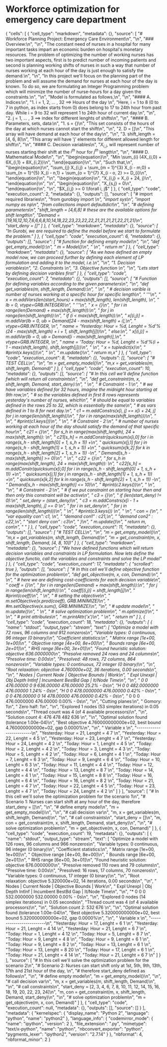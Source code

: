 # Workforce optimization for emergency care department

{
 "cells": [
  {
   "cell_type": "markdown",
   "metadata": {},
   "source": [
    "# Workforce Planning Project: Emergency Care Environment\n",
    "\n",
    "### Overview:\n",
    "\n",
    "The constant need of nurses in a hospital for many important tasks impart an economic burden on hospital's monetary resources. The problem of optimizing the number of working nurses has two important aspects, first is to predict number of incoming patients and second is planning working shifts of nurses in such a way that number of nurses working at each hour of the day is just enough to satisfy the demand.\n",
    "\n",
    "In this project we'll focus on the planning part of the problem and will assume the demand for nurses at each hour of the day is known. To do so, we are formulating an Integer Programming problem which will minimize the number of nurse-hours for a day given the constraints.\n",
    "\n",
    "Model is formulated as follows,\n",
    "\n",
    "#### A. Indices:\n",
    "1. i = 1, 2, ... , 32 ==> Hours of the day \n",
    "Here, i = 1 to 8 (0 to 7 in python, as index starts from 0) does belong to 17 to 24th hour from past day. While i = 9 to 32 will represent 1 to 24th hour of current day.\n",
    "\n",
    "2. j = 1, ... , 3 ==> index for different lenghts of shifts\n",
    "\n",
    "#### B. Parameters, sets, data:\n",
    "1. s = {}\n",
    "This set consists of the hours of the day at which nurses cannot start the shift\n",
    "\n",
    "2. D = []\n",
    "This array will have demand at each hour of the day\n",
    "\n",
    "3. shift_length = [4, 6, 8]\n",
    "This array will have 'j' elements for different allowed length for shift\n",
    "\n",
    "#### C. Decision variables\n",
    "$X_{i,j}$, will represent number of nurses starting their shift at the $i^{th}$ hour for $j^{th}$ length\n",
    "\n",
    "#### D.  Mathematical Model\n",
    "\n",
    "\\begin{equation}\n",
    "Min \\sum_{i} (4X_{i,0} + 6X_{i,1} + 8X_{i,2})\n",
    "\\end{equation}\n",
    "\n",
    "Such that,\n",
    "\\begin{equation}\n",
    "\\sum_{j} X_{i,j} + \\sum_{m = 1}^{3} X_{i - m,0} + \\sum_{n = 1}^{5} X_{i - n,1} + \\sum_{o = 1}^{7} X_{i - o, 2} >= D_{i}\n",
    "\\end{equation}\n",
    "\n",
    "\\begin{equation}\n",
    "X_{i,j} = X_{i + 24, j}\n",
    "\\end{equation}\n",
    "\n",
    "\\begin{equation}\n",
    "X_{s,j} = 0\n",
    "\\end{equation}\n",
    "\n",
    "$X_{i,j} >= 0 \\forall i, j$"
   ]
  },
  {
   "cell_type": "code",
   "execution_count": 2,
   "metadata": {},
   "outputs": [],
   "source": [
    "# import required libraries\n",
    "from gurobipy import *\n",
    "import sys\n",
    "import numpy as np\n",
    "from collections import defaultdict\n",
    "\n",
    "# defining parameters\n",
    "shift_length = [4,6,8]      # these are the available options for shift length\n",
    "Demand = [19,16,12,10,7,6,6,6,8,10,14,18,22,23,23,22,22,21,21,21,21,22,21,21]\n",
    "start_deny = []"
   ]
  },
  {
   "cell_type": "markdown",
   "metadata": {},
   "source": [
    "In Gurobi, we are required to define the model before we start to formulate the problem."
   ]
  },
  {
   "cell_type": "code",
   "execution_count": 6,
   "metadata": {},
   "outputs": [],
   "source": [
    "# function for defining empty model\n",
    "\n",
    "def get_empty_model():\n",
    "    m = Model()\n",
    "    \n",
    "    return m"
   ]
  },
  {
   "cell_type": "markdown",
   "metadata": {},
   "source": [
    "As we have defined an empty model now, we can proceed further by defining each element of LP formulation and adding it to the model, i.e.\n",
    "\n",
    "1. Decision variables\n",
    "2. Constraints \n",
    "3. Objective function \n",
    "\n",
    "Lets start by defining decision varibles first"
   ]
  },
  {
   "cell_type": "code",
   "execution_count": 7,
   "metadata": {},
   "outputs": [],
   "source": [
    "# Function for defining variables according to the given parameters\n",
    "\n",
    "def get_variables(m, shift_length, Demand):\n",
    "    \n",
    "    # decision varible is number of nurses working at a specific hour for specific length\n",
    "    '''\n",
    "    x = m.addVars(len(start_hours) + max(shift_length), len(shift_length), \n",
    "                  lb = 0, vtype=GRB.INTEGER)\n",
    "    '''\n",
    "    x = {}\n",
    "    for i in range(len(Demand) + max(shift_length)):\n",
    "        for j in range(len(shift_length)):\n",
    "            if (i < max(shift_length)):\n",
    "                x[(i,j)] = m.addVar(lb = 0, ub = Demand[24 - max(shift_length) + i],\n",
    "                                    vtype=GRB.INTEGER, \n",
    "                                    name = 'Yesterday: Hour = %d, Lenght = %d'%(24 - max(shift_length) + i + 1, shift_length[j]))\n",
    "            else:\n",
    "                x[(i,j)] = m.addVar(lb = 0, ub = Demand[i - max(shift_length)],\n",
    "                                    vtype=GRB.INTEGER, \n",
    "                                    name = 'Today: Hour = %d, Lenght = %d'%(i + 1 - max(shift_length), shift_length[j]))\n",
    "    \n",
    "    x = tupledict(x)\n",
    "    #print(x.keys())\n",
    "    \n",
    "    m.update()\n",
    "    return m,x"
   ]
  },
  {
   "cell_type": "code",
   "execution_count": 8,
   "metadata": {},
   "outputs": [],
   "source": [
    "# TEST CELL\n",
    "\n",
    "m = get_empty_model()\n",
    "m,x = get_variables(m, shift_length, Demand)"
   ]
  },
  {
   "cell_type": "code",
   "execution_count": 10,
   "metadata": {},
   "outputs": [],
   "source": [
    "# In this cell we'll define function fwhich will return all constraints\n",
    "\n",
    "def get_constraint(m, x, shift_length, Demand, start_deny):\n",
    "    \n",
    "    # Constraint - 1:\n",
    "    # we have variables defined for 32 hours, imagine the midnight hour starting at 9th row,\n",
    "    # so the variables defined in first 8 rows represents yesterday's number of nurses, which\n",
    "    # should be equal to variables defined in the rows 25 to 32, which is essentially the same\n",
    "    # as vars defined in 1 to 8 for next day.\n",
    "    c1 = m.addConstrs(x[i, j] == x[i + 24, j] for j in range(len(shift_length))\n",
    "                                              for i in range(max(shift_length)))\n",
    "            \n",
    "    #print(c1.keys())\n",
    "    \n",
    "    # Constraint - 2:\n",
    "    # number of nurses working at each hour of the day should satisfy the demand of that specific hour\n",
    "    c21 = {}\n",
    "    for s_h in range(max(shift_length), 24 + max(shift_length)):  \n",
    "        c21[s_h] = m.addConstr(quicksum(x[i,0] for i in range(s_h - shift_length[0] + 1, s_h + 1)) +\n",
    "                               quicksum(x[j,1] for j in range(s_h - shift_length[1] + 1, s_h + 1)) +\n",
    "                               quicksum(x[k,2] for k in range(s_h - shift_length[2] + 1, s_h + 1)) -\n",
    "                               Demand[s_h - max(shift_length)] >= 0)\n",
    "        \n",
    "    c22 = {}\n",
    "    for s_h in range(max(shift_length), 24 + max(shift_length)):  \n",
    "        c22[s_h] = m.addConstr(quicksum(x[i,0] for i in range(s_h - shift_length[0] + 1, s_h + 1)) +\n",
    "                               quicksum(x[j,1] for j in range(s_h - shift_length[1] + 1, s_h + 1)) +\n",
    "                               quicksum(x[k,2] for k in range(s_h - shift_length[2] + 1, s_h + 1)) -\n",
    "                               Demand[s_h - max(shift_length)] <= 10)\n",
    "    #print(c2.keys())\n",
    "                  \n",
    "\n",
    "    # Constraint - 2:\n",
    "    # if we put constraint on starting hour then and then only this constraint will be active\n",
    "    c3 = {}\n",
    "    if (len(start_deny) != 0):\n",
    "        set_deny = (start_deny)\n",
    "        c3 = m.addConstrs(x[i - 1 + max(shift_length), j] == 0 \n",
    "                          for i in set_deny\n",
    "                          for j in range(len(shift_length)))\n",
    "    \n",
    "        #print(c3.keys())      \n",
    " \n",
    "    con = {\n",
    "        \"var equality con\": c1, \n",
    "        \"demand con1\"     : c21,\n",
    "        \"demand con2\"     : c22,\n",
    "        \"start deny con\"  : c3\n",
    "    }\n",
    "    m.update()\n",
    "    return m, con\n",
    "        "
   ]
  },
  {
   "cell_type": "code",
   "execution_count": 11,
   "metadata": {},
   "outputs": [],
   "source": [
    "# TEST CELL\n",
    "\n",
    "m = get_empty_model()\n",
    "m,x = get_variables(m, shift_length, Demand)\n",
    "m = get_constraint(m, x, shift_length, Demand, [4, 8, 10])"
   ]
  },
  {
   "cell_type": "markdown",
   "metadata": {},
   "source": [
    "We have defined functions which will return decision variables and constraints in LP formulation. Now lets define the objective functio, call the variables and constraints and solve the LP model"
   ]
  },
  {
   "cell_type": "code",
   "execution_count": 17,
   "metadata": {
    "scrolled": true
   },
   "outputs": [],
   "source": [
    "# In this cell we'll define objective function for the optimization problem\n",
    "def get_objective(m, x, con, Demand):\n",
    "    \n",
    "    # here we are defining cost-coefficients for each decision variable\n",
    "    coeff = {}\n",
    "    for i in range(len(Demand) + max(shift_length)):\n",
    "        for j in range(len(shift_length)):\n",
    "            coeff[(i,j)] = shift_length[j]\n",
    "    #print(coeff)\n",
    "    \n",
    "    # setting the objective\n",
    "    m.setObjective(x.prod(coeff), GRB.MINIMIZE)\n",
    "    #m.setObjective(x.sum(), GRB.MINIMIZE)\n",
    "\n",
    "    # update model\n",
    "    m.update()\n",
    "    \n",
    "    # solve optimization problem\n",
    "    m.optimize()\n",
    "    \n",
    "    # print attributes\n",
    "    m.printAttr('x')\n",
    "    \n",
    "    return m"
   ]
  },
  {
   "cell_type": "code",
   "execution_count": 18,
   "metadata": {},
   "outputs": [
    {
     "name": "stdout",
     "output_type": "stream",
     "text": [
      "Optimize a model with 72 rows, 96 columns and 912 nonzeros\n",
      "Variable types: 0 continuous, 96 integer (0 binary)\n",
      "Coefficient statistics:\n",
      "  Matrix range     [1e+00, 1e+00]\n",
      "  Objective range  [4e+00, 8e+00]\n",
      "  Bounds range     [6e+00, 2e+01]\n",
      "  RHS range        [6e+00, 3e+01]\n",
      "Found heuristic solution: objective 636.0000000\n",
      "Presolve removed 24 rows and 24 columns\n",
      "Presolve time: 0.00s\n",
      "Presolved: 48 rows, 72 columns, 864 nonzeros\n",
      "Variable types: 0 continuous, 72 integer (0 binary)\n",
      "\n",
      "Root relaxation: objective 4.760000e+02, 36 iterations, 0.00 seconds\n",
      "\n",
      "    Nodes    |    Current Node    |     Objective Bounds      |     Work\n",
      " Expl Unexpl |  Obj  Depth IntInf | Incumbent    BestBd   Gap | It/Node Time\n",
      "\n",
      "     0     0  476.00000    0    9  636.00000  476.00000  25.2%     -    0s\n",
      "H    0     0                     482.0000000  476.00000  1.24%     -    0s\n",
      "H    0     0                     478.0000000  476.00000  0.42%     -    0s\n",
      "     0     0  476.00000    0   14  478.00000  476.00000  0.42%     -    0s\n",
      "*    0     0               0     476.0000000  476.00000  0.00%     -    0s\n",
      "\n",
      "Cutting planes:\n",
      "  Gomory: 1\n",
      "  Zero half: 1\n",
      "\n",
      "Explored 1 nodes (53 simplex iterations) in 0.05 seconds\n",
      "Thread count was 4 (of 4 available processors)\n",
      "\n",
      "Solution count 4: 476 478 482 636 \n",
      "\n",
      "Optimal solution found (tolerance 1.00e-04)\n",
      "Best objective 4.760000000000e+02, best bound 4.760000000000e+02, gap 0.0000%\n",
      "\n",
      "    Variable            x \n",
      "-------------------------\n",
      "Yesterday: Hour = 21, Lenght = 4            7 \n",
      "Yesterday: Hour = 22, Lenght = 4            5 \n",
      "Yesterday: Hour = 23, Lenght = 4            7 \n",
      "Yesterday: Hour = 24, Lenght = 4            2 \n",
      "Today: Hour = 1, Lenght = 4            5 \n",
      "Today: Hour = 2, Lenght = 4            2 \n",
      "Today: Hour = 3, Lenght = 4            3 \n",
      "Today: Hour = 5, Lenght = 4            2 \n",
      "Today: Hour = 6, Lenght = 4            1 \n",
      "Today: Hour = 7, Lenght = 6            3 \n",
      "Today: Hour = 9, Lenght = 6            4 \n",
      "Today: Hour = 10, Lenght = 6            3 \n",
      "Today: Hour = 11, Lenght = 4            4 \n",
      "Today: Hour = 12, Lenght = 4            4 \n",
      "Today: Hour = 13, Lenght = 8            7 \n",
      "Today: Hour = 14, Lenght = 4            1 \n",
      "Today: Hour = 15, Lenght = 8            8 \n",
      "Today: Hour = 16, Lenght = 6            4 \n",
      "Today: Hour = 16, Lenght = 8            2 \n",
      "Today: Hour = 21, Lenght = 4            7 \n",
      "Today: Hour = 22, Lenght = 4            5 \n",
      "Today: Hour = 23, Lenght = 4            7 \n",
      "Today: Hour = 24, Lenght = 4            2 \n"
     ]
    }
   ],
   "source": [
    "# In this cell we'll solve the optimization problem for the scenario 1\n",
    "# Scenario 1: Nurses can start shift at any hour of the day, therefore start_deny = []\n",
    "\n",
    "# define empty model\n",
    "m = get_empty_model()\n",
    "\n",
    "# call decision var\n",
    "m, x = get_variables(m, shift_length, Demand)\n",
    "\n",
    "# call constraints\n",
    "start_deny = []\n",
    "m, con = get_constraint(m, x, shift_length, Demand, start_deny)\n",
    "\n",
    "# solve optimization problem\n",
    "m = get_objective(m, x, con, Demand)"
   ]
  },
  {
   "cell_type": "code",
   "execution_count": 19,
   "metadata": {},
   "outputs": [
    {
     "name": "stdout",
     "output_type": "stream",
     "text": [
      "Optimize a model with 126 rows, 96 columns and 966 nonzeros\n",
      "Variable types: 0 continuous, 96 integer (0 binary)\n",
      "Coefficient statistics:\n",
      "  Matrix range     [1e+00, 1e+00]\n",
      "  Objective range  [4e+00, 8e+00]\n",
      "  Bounds range     [6e+00, 2e+01]\n",
      "  RHS range        [6e+00, 3e+01]\n",
      "Found heuristic solution: objective 676.0000000\n",
      "Presolve removed 110 rows and 79 columns\n",
      "Presolve time: 0.00s\n",
      "Presolved: 16 rows, 17 columns, 70 nonzeros\n",
      "Variable types: 0 continuous, 17 integer (0 binary)\n",
      "\n",
      "Root relaxation: objective 5.320000e+02, 14 iterations, 0.00 seconds\n",
      "\n",
      "    Nodes    |    Current Node    |     Objective Bounds      |     Work\n",
      " Expl Unexpl |  Obj  Depth IntInf | Incumbent    BestBd   Gap | It/Node Time\n",
      "\n",
      "*    0     0               0     532.0000000  532.00000  0.00%     -    0s\n",
      "\n",
      "Explored 0 nodes (14 simplex iterations) in 0.05 seconds\n",
      "Thread count was 4 (of 4 available processors)\n",
      "\n",
      "Solution count 2: 532 676 \n",
      "\n",
      "Optimal solution found (tolerance 1.00e-04)\n",
      "Best objective 5.320000000000e+02, best bound 5.320000000000e+02, gap 0.0000%\n",
      "\n",
      "    Variable            x \n",
      "-------------------------\n",
      "Yesterday: Hour = 17, Lenght = 6            1 \n",
      "Yesterday: Hour = 21, Lenght = 4           14 \n",
      "Yesterday: Hour = 21, Lenght = 6            7 \n",
      "Today: Hour = 1, Lenght = 4           12 \n",
      "Today: Hour = 5, Lenght = 8            7 \n",
      "Today: Hour = 9, Lenght = 4            8 \n",
      "Today: Hour = 9, Lenght = 6            1 \n",
      "Today: Hour = 9, Lenght = 8            2 \n",
      "Today: Hour = 13, Lenght = 6            1 \n",
      "Today: Hour = 13, Lenght = 8           20 \n",
      "Today: Hour = 17, Lenght = 6            1 \n",
      "Today: Hour = 21, Lenght = 4           14 \n",
      "Today: Hour = 21, Lenght = 6            7 \n"
     ]
    }
   ],
   "source": [
    "# In this cell we'll solve the optimization problem for the scenario 2\n",
    "# Scenario 2: Nurses can start shift only at 1st, 5th, 9th, 13th, 17th and 21st hour of the day, \n",
    "# therefore start_deny defined as follows\n",
    "\n",
    "# define empty model\n",
    "m = get_empty_model()\n",
    "\n",
    "# call decision var\n",
    "m, x = get_variables(m, shift_length, Demand)\n",
    "\n",
    "# call constraints\n",
    "start_deny = [2, 3, 4, 6, 7, 8, 10, 11, 12, 14, 15, 16, 18, 19, 20, 22, 23, 24]\n",
    "m, con = get_constraint(m, x, shift_length, Demand, start_deny)\n",
    "\n",
    "# solve optimization problem\n",
    "m = get_objective(m, x, con, Demand)"
   ]
  },
  {
   "cell_type": "code",
   "execution_count": null,
   "metadata": {},
   "outputs": [],
   "source": []
  }
 ],
 "metadata": {
  "kernelspec": {
   "display_name": "Python 2",
   "language": "python",
   "name": "python2"
  },
  "language_info": {
   "codemirror_mode": {
    "name": "ipython",
    "version": 2
   },
   "file_extension": ".py",
   "mimetype": "text/x-python",
   "name": "python",
   "nbconvert_exporter": "python",
   "pygments_lexer": "ipython2",
   "version": "2.7.14"
  }
 },
 "nbformat": 4,
 "nbformat_minor": 2
}
